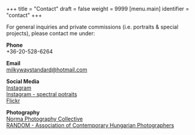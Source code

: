 +++
title = "Contact"
draft = false
weight = 9999
[menu.main]
  identifier = "contact"
+++

For general inquiries and private commissions (i.e. portraits & special projects), please contact me under:

**Phone**  
+36-20-528-6264

**Email**  
[milkywaystandard@hotmail.com](mailto:milkywaystandard@hotmail.com)

**Social Media**  
[Instagram](https://www.instagram.com/nebulon8/?hl=en)  
[Instagram - spectral potraits](https://www.instagram.com/spectral.portraits/?hl=en)  
[Flickr](https://www.flickr.com/photos/vargabalazs/)

**Photography**  
[Norma Photography Collective](https://www.normanormanorma.org)  
[RANDOM - Association of Contemporary Hungarian Photographers](https://www.instagram.com/randomxhibition/?hl=en)
